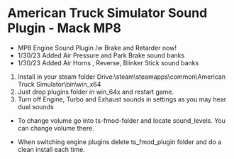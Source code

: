 # American Truck Simulator Sound Plugin - Mack MP8 

- MP8 Engine Sound Plugin /w Brake and Retarder now!
- 1/30/23 Added Air Pressure and Park Brake sound banks
- 1/30/23 Added Air Horns , Reverse, Blinker Stick sound banks

1. Install in your steam folder Drive:\steam\steamapps\common\American Truck Simulator\bin\win_x64
2. Just drop plugins folder in win_64x and restart game.
3. Turn off Engine, Turbo and Exhaust sounds in settings as you may hear dual sounds

- To change volume go into ts-fmod-folder and locate sound_levels. You can change volume there.

- When switching engine plugins delete ts_fmod_plugin folder and do a clean install each time.

